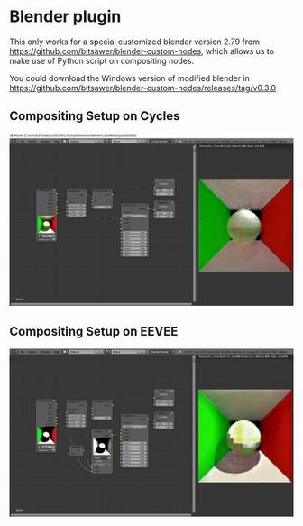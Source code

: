 # Blender plugin

This only works for a special customized blender version 2.79
from https://github.com/bitsawer/blender-custom-nodes,
which allows us to make use of Python script on compositing nodes.

You could download the Windows version of modified blender in
https://github.com/bitsawer/blender-custom-nodes/releases/tag/v0.3.0


## Compositing Setup on Cycles

![](setup_cycles.png)

## Compositing Setup on EEVEE

![](setup_eevee.png)